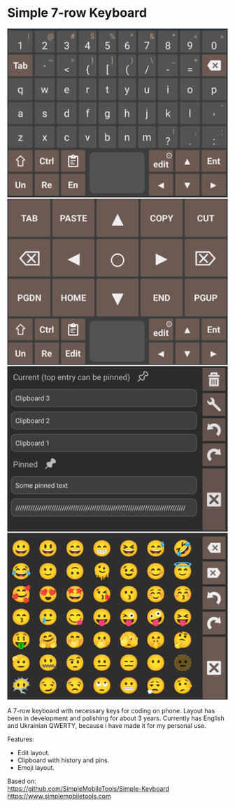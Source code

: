 # Simple 7-row Keyboard

![image1][image1]
![image2][image2]
![image3][image3]
![image4][image4]


A 7-row keyboard with necessary keys for coding on phone.
Layout has been in development and polishing for about 3 years.
Currently has English and Ukrainian QWERTY, because i have made it for my personal use.

Features:
- Edit layout.
- Clipboard with history and pins.
- Emoji layout.

Based on:  
https://github.com/SimpleMobileTools/Simple-Keyboard  
https://www.simplemobiletools.com  



[image1]: images/image1.png "image1"
[image2]: images/image2.png "image2"
[image3]: images/image3.png "image3"
[image4]: images/image4.png "image4"

